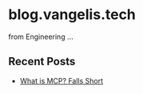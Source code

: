 # blog.vangelis.tech

from Engineering ...

<!--RECENTS_START -->
## Recent Posts

- [What is MCP? Falls Short](blog/timely/Please_Make_it_Stop_-_Where_MCP_Falls_Short.md)
<!--RECENTS_END -->

